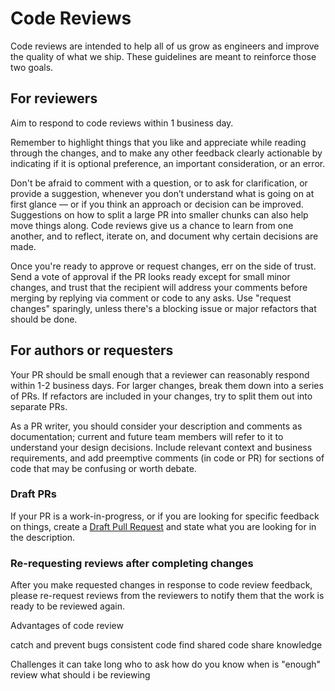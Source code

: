 # Code Reviews

Code reviews are intended to help all of us grow as engineers and improve the quality of what we ship.
These guidelines are meant to reinforce those two goals.

## For reviewers

Aim to respond to code reviews within 1 business day.

Remember to highlight things that you like and appreciate while reading through the changes,
and to make any other feedback clearly actionable by indicating if it is optional preference, an important consideration, or an error.

Don't be afraid to comment with a question, or to ask for clarification, or provide a suggestion,
whenever you don’t understand what is going on at first glance — or if you think an approach or decision can be improved.
Suggestions on how to split a large PR into smaller chunks can also help move things along.
Code reviews give us a chance to learn from one another, and to reflect, iterate on, and document why certain decisions are made.

Once you're ready to approve or request changes, err on the side of trust.
Send a vote of approval if the PR looks ready except for small minor changes,
and trust that the recipient will address your comments before merging by replying via comment or code to any asks.
Use "request changes" sparingly, unless there's a blocking issue or major refactors that should be done.

## For authors or requesters

Your PR should be small enough that a reviewer can reasonably respond within 1-2 business days.
For larger changes, break them down into a series of PRs.
If refactors are included in your changes, try to split them out into separate PRs.

As a PR writer, you should consider your description and comments as documentation;
current and future team members will refer to it to understand your design decisions.
Include relevant context and business requirements, and add preemptive comments (in code or PR)
for sections of code that may be confusing or worth debate.

### Draft PRs

If your PR is a work-in-progress, or if you are looking for specific feedback on things,
create a [Draft Pull Request](https://help.github.com/en/github/collaborating-with-issues-and-pull-requests/about-pull-requests#draft-pull-requests)
and state what you are looking for in the description.

### Re-requesting reviews after completing changes

After you make requested changes in response to code review feedback, please re-request reviews from the reviewers to notify them that the work is ready to be reviewed again.

Advantages of code review

catch and prevent bugs
consistent code
find shared code
share knowledge

Challenges
it can take long
who to ask
how do you know when is "enough" review
what should i be reviewing
